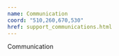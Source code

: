 ```yaml
---
name: Communication
coord: "510,260,670,530"
href: support_communications.html
---
```

Communication
